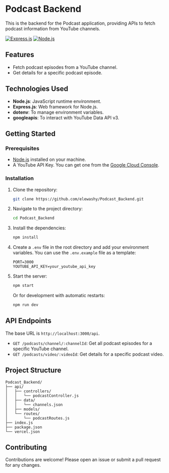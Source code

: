 # Podcast Backend

This is the backend for the Podcast application, providing APIs to fetch podcast information from YouTube channels.

[![Express.js](https://img.shields.io/badge/Express.js-000000?style=for-the-badge&logo=express&logoColor=white)](https://expressjs.com/)
[![Node.js](https://img.shields.io/badge/Node.js-339933?style=for-the-badge&logo=nodedotjs&logoColor=white)](https://nodejs.org/en)

## Features

- Fetch podcast episodes from a YouTube channel.
- Get details for a specific podcast episode.

## Technologies Used

- **Node.js**: JavaScript runtime environment.
- **Express.js**: Web framework for Node.js.
- **dotenv**: To manage environment variables.
- **googleapis**: To interact with YouTube Data API v3.

## Getting Started

### Prerequisites

- [Node.js](https://nodejs.org/en/) installed on your machine.
- A YouTube API Key. You can get one from the [Google Cloud Console](https://console.cloud.google.com/).

### Installation

1. Clone the repository:
   ```sh
   git clone https://github.com/elewashy/Podcast_Backend.git
   ```
2. Navigate to the project directory:
   ```sh
   cd Podcast_Backend
   ```
3. Install the dependencies:
   ```sh
   npm install
   ```
4. Create a `.env` file in the root directory and add your environment variables. You can use the `.env.example` file as a template:
    ```
    PORT=3000
    YOUTUBE_API_KEY=your_youtube_api_key
    ```
5. Start the server:
   ```sh
   npm start
   ```
   Or for development with automatic restarts:
   ```sh
   npm run dev
   ```

## API Endpoints

The base URL is `http://localhost:3000/api`.

- `GET /podcasts/channel/:channelId`: Get all podcast episodes for a specific YouTube channel.
- `GET /podcasts/video/:videoId`: Get details for a specific podcast video.

## Project Structure

```
Podcast_Backend/
├── api/
│   ├── controllers/
│   │   └── podcastController.js
│   ├── data/
│   │   └── channels.json
│   ├── models/
│   └── routes/
│       └── podcastRoutes.js
├── index.js
├── package.json
└── vercel.json
```

## Contributing

Contributions are welcome! Please open an issue or submit a pull request for any changes.
